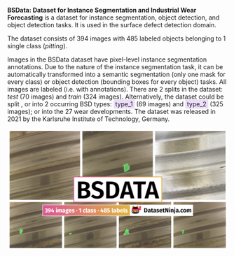 **BSData: Dataset for Instance Segmentation and Industrial Wear Forecasting** is a dataset for instance segmentation, object detection, and object detection tasks. It is used in the surface defect detection domain. 

The dataset consists of 394 images with 485 labeled objects belonging to 1 single class (*pitting*).

Images in the BSData dataset have pixel-level instance segmentation annotations. Due to the nature of the instance segmentation task, it can be automatically transformed into a semantic segmentation (only one mask for every class) or object detection (bounding boxes for every object) tasks. All images are labeled (i.e. with annotations). There are 2 splits in the dataset: *test* (70 images) and *train* (324 images). Alternatively, the dataset could be split , or into 2 occurring BSD types: <span style="background-color: #ecdefc; padding: 2px 4px; border-radius: 4px;">type_1</span> (69 images) and <span style="background-color: #ecdefc; padding: 2px 4px; border-radius: 4px;">type_2</span> (325 images); or into the 27 wear developments. The dataset was released in 2021 by the Karlsruhe Institute of Technology, Germany.

<img src="https://github.com/dataset-ninja/bsdata/raw/main/visualizations/poster.png">
